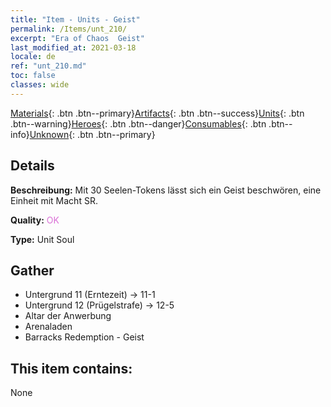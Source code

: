 ```yaml
---
title: "Item - Units - Geist"
permalink: /Items/unt_210/
excerpt: "Era of Chaos  Geist"
last_modified_at: 2021-03-18
locale: de
ref: "unt_210.md"
toc: false
classes: wide
---
```

 [Materials](/de/Items/){: .btn .btn--primary}[Artifacts](/de/Items/Artifacts/){: .btn .btn--success}[Units](/de/Items/Units/){: .btn .btn--warning}[Heroes](/de/Items/Heroes/){: .btn .btn--danger}[Consumables](/de/Items/Consumables/){: .btn .btn--info}[Unknown](/de/Items/Unknown/){: .btn .btn--primary}

## Details
 **Beschreibung:** Mit 30 Seelen-Tokens lässt sich ein Geist beschwören, eine Einheit mit Macht SR.

 **Quality:** <span style="color: #DA70D6">OK</span>

 **Type:** Unit Soul

## Gather

*    Untergrund 11 (Erntezeit) -> 11-1 
*    Untergrund 12 (Prügelstrafe) -> 12-5 
*    Altar der Anwerbung 
*    Arenaladen 
*    Barracks Redemption - Geist 

## This item contains:

  None

